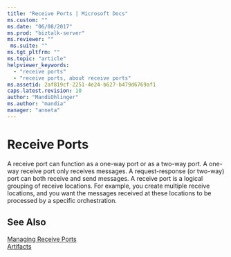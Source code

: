 ```yaml
---
title: "Receive Ports | Microsoft Docs"
ms.custom: ""
ms.date: "06/08/2017"
ms.prod: "biztalk-server"
ms.reviewer: ""
 ms.suite: ""
ms.tgt_pltfrm: ""
ms.topic: "article"
helpviewer_keywords: 
  - "receive ports"
  - "receive ports, about receive ports"
ms.assetid: 2af819cf-2251-4e24-b627-b479d6769af1
caps.latest.revision: 10
author: "MandiOhlinger"
ms.author: "mandia"
manager: "anneta"
---
```

# Receive Ports
A receive port can function as a one-way port or as a two-way port. A one-way receive port only receives messages. A request-response (or two-way) port can both receive and send messages. A receive port is a logical grouping of receive locations. For example, you create multiple receive locations, and you want the messages received at these locations to be processed by a specific orchestration.  
  
## See Also  
 [Managing Receive Ports](../core/managing-receive-ports.md)   
 [Artifacts](../core/artifacts.md)